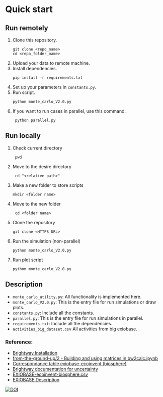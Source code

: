 # Quick start
## Run remotely
1. Clone this repository.
    ```
    git clone <repo_name>
    cd <repo_folder_name>
    ```
2. Upload your data to remote machine.
4. Install dependencies.
    ```
    pip install -r requirements.txt
    ```
5. Set up your parameters in `constants.py`.
6. Run script.
    ```
    python monte_carlo_V2.0.py
    ```
7. If you want to run cases in parallel, use this command.
   ```
    python parallel.py
   ```

## Run locally
1. Check current directory
   ```
    pwd
   ```
2. Move to the desire directory
   ```
    cd "<relative path>"
   ```
3. Make a new folder to store scripts
    ```
    mkdir <folder name>
    ```
4. Move to the new folder
   ```
    cd <folder name>
   ```
5. Clone the repository
    ```
    git clone <HTTPS URL>
    ```
6. Run the simulation (non-parallel)
    ```
    python monte_carlo_V2.0.py
    ```
7. Run plot script
    ```
    python monte_carlo_V2.0.py
    ```

## Description
- `monte_carlo_utility.py`: All functionality is implemented here.
- `monte_carlo_V2.0.py`: This is the entry file for run simulations or draw plots.
- `constants.py`: Include all the constants.
- `parallel.py`: This is the entry file for run simulations in parallel.
- `requirements.txt`: Include all the dependencies.
- `activities_big_dataset.csv` All activities from big exiobase.

### Reference:  
- [Brightway Installation](https://docs.brightway.dev/en/latest/content/installation/index.html)  
- [from-the-ground-up/2 - Building and using matrices in bw2calc.ipynb](https://github.com/brightway-lca/from-the-ground-up/blob/main/2%20-%20Building%20and%20using%20matrices%20in%20bw2calc.ipynb)  
- [Correspondance table exiobase-ecoinvent (biosphere)](https://github.com/brightway-lca/brightway2-io/blob/main/bw2io/data/lci/EXIOBASE-ecoinvent-biosphere.csv?plain=1)
- [Brightway documentation for uncertainty](https://stats-arrays.readthedocs.io/en/latest/#mapping-parameter-array-columns-to-uncertainty-distributions)  
- [EXIOBASE-ecoinvent-biosphere.csv](https://github.com/brightway-lca/brightway2-io/blob/main/bw2io/data/lci/EXIOBASE-ecoinvent-biosphere.csv?plain=1)
- [EXIOBASE Description](https://zenodo.org/records/5589597)

[![DOI](https://zenodo.org/badge/838864323.svg)](https://doi.org/10.5281/zenodo.17130112)
